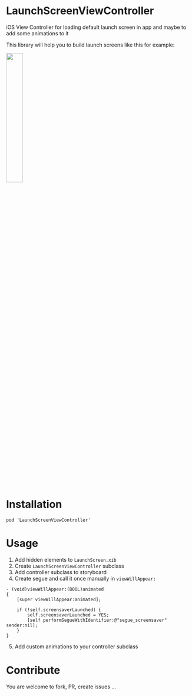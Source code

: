 LaunchScreenViewController
==========================

iOS View Controller for loading default launch screen in app and maybe to add some animations to it

This library will help you to build launch screens like this for example:

<img src="https://raw.github.com/k06a/LaunchScreenViewController/master/example.gif" width="30%" />

Installation
==========================

```
pod 'LaunchScreenViewController'
```

Usage
==========================

1. Add hidden elements to `LaunchScreen.xib`
2. Create `LaunchScreenViewController` subclass
3. Add controller subclass to storyboard
4. Create segue and call it once manually in `viewWillAppear:`

```
- (void)viewWillAppear:(BOOL)animated
{
    [super viewWillAppear:animated];
    
    if (!self.screensaverLaunched) {
        self.screensaverLaunched = YES;
        [self performSegueWithIdentifier:@"segue_screensaver" sender:nil];
    }
}
```

5. Add custom animations to your controller subclass

Contribute
==========================
You are welcome to fork, PR, create issues ... 
